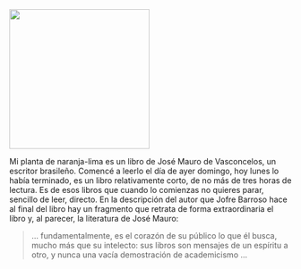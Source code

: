 <!--
.. title: Mi planta de naranja-lima
.. slug: mi-planta-de-naranja-lima
.. date: 2022-02-28 13:40:45 UTC-06:00
.. tags: 
.. category: 
.. link: 
.. description: 
.. type: text
-->

<img src="https://i.gr-assets.com/images/S/compressed.photo.goodreads.com/books/1312928956l/10200182.jpg" width="250px">

Mi planta de naranja-lima es un libro de José Mauro de Vasconcelos, un escritor brasileño. Comencé a leerlo el día de ayer domingo, hoy lunes lo había terminado, es un libro relativamente corto, de no más de tres horas de lectura. Es de esos libros que cuando lo comienzas no quieres parar, sencillo de leer, directo. En la descripción del autor que Jofre Barroso hace al final del libro hay un fragmento que retrata de forma extraordinaria el libro y, al parecer, la literatura de José Mauro:

> ... fundamentalmente, es el corazón de su público lo que él busca, mucho más que su intelecto: sus libros son mensajes de un espíritu a otro, y nunca una vacía demostración de academicismo ...




